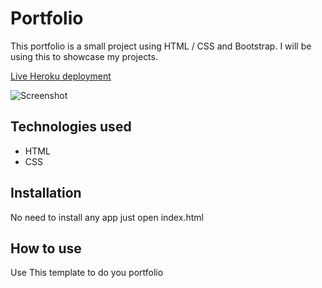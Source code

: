 # Portfolio

This portfolio is a small project using HTML / CSS and Bootstrap. I will be using this to showcase my projects.

[Live Heroku deployment](https://alexb-portfolio.herokuapp.com/)

![Screenshot]()

## Technologies used

* HTML
* CSS

## Installation

No need to install any app just open index.html

## How to use

Use This template to do you portfolio
